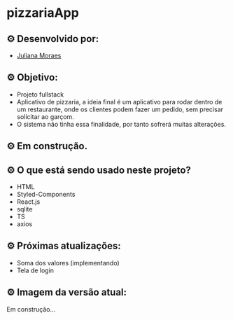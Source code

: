 # pizzariaApp

## ⚙️ Desenvolvido por: 
- [Juliana Moraes](https://github.com/jhmoraes)

## ⚙️ Objetivo:
- Projeto fullstack
- Aplicativo de pizzaria, a ideia final é um aplicativo para rodar dentro de um restaurante, onde os clientes podem fazer um pedido, sem precisar solicitar ao garçom.
- O sistema não tinha essa finalidade, por tanto sofrerá muitas alterações.

## ⚙️ Em construção.

## ⚙️ O que está sendo usado neste projeto?
- HTML
- Styled-Components
- React.js
- sqlite
- TS
- axios


## ⚙️ Próximas atualizações:
- Soma dos valores (implementando)
- Tela de login


## ⚙️ Imagem da versão atual:
Em construção...
